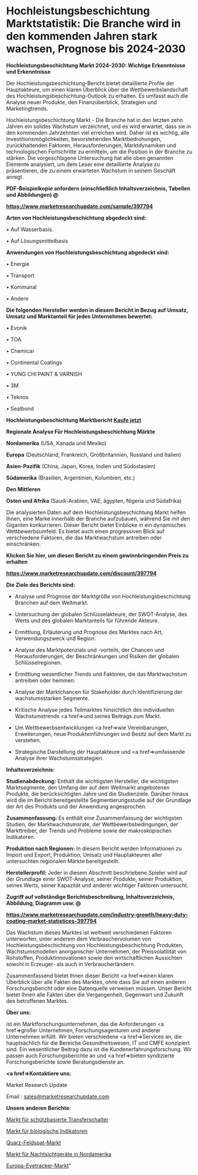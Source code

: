 # Hochleistungsbeschichtung Marktstatistik: Die Branche wird in den kommenden Jahren stark wachsen, Prognose bis 2024-2030

<strong>Hochleistungsbeschichtung Markt 2024-2030: Wichtige Erkenntnisse und Erkenntnisse</strong>

Der Hochleistungsbeschichtung-Bericht bietet detaillierte Profile der Hauptakteure, um einen klaren Überblick über die Wettbewerbslandschaft des Hochleistungsbeschichtung-Outlook zu erhalten. Es umfasst auch die Analyse neuer Produkte, den Finanzüberblick, Strategien und Marketingtrends.

Hochleistungsbeschichtung Markt - Die Branche hat in den letzten zehn Jahren ein solides Wachstum verzeichnet, und es wird erwartet, dass sie in den kommenden Jahrzehnten viel erreichen wird. Daher ist es wichtig, alle Investitionsmöglichkeiten, bevorstehenden Marktbedrohungen, zurückhaltenden Faktoren, Herausforderungen, Marktdynamiken und technologischen Fortschritte zu ermitteln, um die Position in der Branche zu stärken. Die vorgeschlagene Untersuchung hat alle oben genannten Elemente analysiert, um dem Leser eine detaillierte Analyse zu präsentieren, die zu einem erwarteten Wachstum in seinem Geschäft anregt.



<strong><b>PDF-Beispielkopie anfordern (einschließlich Inhaltsverzeichnis, Tabellen und Abbildungen) @ </b></strong>

<strong><a href=https://www.marketresearchupdate.com/sample/397794>

<strong>https://www.marketresearchupdate.com/sample/397794</u></a></strong></strong>



<strong>Arten von Hochleistungsbeschichtung abgedeckt sind:</strong>

• Auf Wasserbasis.

• Auf Lösungsmittelbasis



<strong>Anwendungen von Hochleistungsbeschichtung abgedeckt sind:</strong>

• Energie

• Transport

• Kommunal

• Andere



<strong>Die folgenden Hersteller werden in diesem Bericht in Bezug auf Umsatz, Umsatz und Marktanteil für jedes Unternehmen bewertet:</strong>

• Evonik

• TOA

• Chemicar

• Continental Coatings

• YUNG CHI PAINT & VARNISH

• 3M

• Teknos

• Sealbond



<strong>Hochleistungsbeschichtung Marktbericht <a href=https://www.marketresearchupdate.com/buynow/397794>Kaufe jetzt</a></strong>



<strong>Regionale Analyse Für Hochleistungsbeschichtung Märkte</strong>



<strong>Nordamerika</strong> (USA, Kanada und Mexiko)



<strong>Europa</strong> (Deutschland, Frankreich, Großbritannien, Russland und Italien)



<strong>Asien-Pazifik</strong> (China, Japan, Korea, Indien und Südostasien)



<strong>Südamerika</strong> (Brasilien, Argentinien, Kolumbien, etc.)



<strong>Den Mittleren</strong> 

<strong>Osten und Afrika</strong> (Saudi-Arabien, VAE, ägypten, Nigeria und Südafrika)

Die analysierten Daten auf dem Hochleistungsbeschichtung Markt helfen Ihnen, eine Marke innerhalb der Branche aufzubauen, während Sie mit den Giganten konkurrieren. Dieser Bericht bietet Einblicke in ein dynamisches Wettbewerbsumfeld. Es bietet auch einen progressiven Blick auf verschiedene Faktoren, die das Marktwachstum antreiben oder einschränken.



<strong>Klicken Sie hier, um diesen Bericht zu einem gewinnbringenden Preis zu erhalten
</strong>

<strong><a href=https://www.marketresearchupdate.com/discount/397794>https://www.marketresearchupdate.com/discount/397794</b></u></strong></a>



<strong>Die Ziele des Berichts sind:</strong>

- Analyse und Prognose der Marktgröße von Hochleistungsbeschichtung Branchen auf dem Weltmarkt.

- Untersuchung der globalen Schlüsselakteure, der SWOT-Analyse, des Werts und des globalen Marktanteils für führende Akteure.

- Ermittlung, Erläuterung und Prognose des Marktes nach Art, Verwendungszweck und Region.

- Analyse des Marktpotenzials und -vorteils, der Chancen und Herausforderungen, der Beschränkungen und Risiken der globalen Schlüsselregionen.

- Ermittlung wesentlicher Trends und Faktoren, die das Marktwachstum antreiben oder hemmen.

- Analyse der Marktchancen für Stakeholder durch Identifizierung der wachstumsstarken Segmente.

- Kritische Analyse jedes Teilmarktes hinsichtlich des individuellen Wachstumstrends <a href=>und</a> seines Beitrags zum Markt.

- Um Wettbewerbsentwicklungen <a href=>wie</a> Vereinbarungen, Erweiterungen, neue Produkteinführungen und Besitz auf dem Markt zu verstehen.

- Strategische Darstellung der Hauptakteure und <a href=>umfas</a>sende Analyse ihrer Wachstumsstrategien.



<strong>Inhaltsverzeichnis:</strong>



<strong>Studienabdeckung:</strong> Enthält die wichtigsten Hersteller, die wichtigsten Marktsegmente, den Umfang der auf dem Weltmarkt angebotenen Produkte, die berücksichtigten Jahre und die Studienziele. Darüber hinaus wird die im Bericht bereitgestellte Segmentierungsstudie auf der Grundlage der Art des Produkts und der Anwendung angesprochen.



<strong>Zusammenfassung:</strong> Es enthält eine Zusammenfassung der wichtigsten Studien, der Marktwachstumsrate, der Wettbewerbsbedingungen, der Markttreiber, der Trends und Probleme sowie der makroskopischen Indikatoren.



<strong>Produktion nach Regionen:</strong> In diesem Bericht werden Informationen zu Import und Export, Produktion, Umsatz und Hauptakteuren aller untersuchten regionalen Märkte bereitgestellt.



<strong>Herstellerprofil:</strong> Jeder in diesem Abschnitt beschriebene Spieler wird auf der Grundlage einer SWOT-Analyse, seiner Produkte, seiner Produktion, seines Werts, seiner Kapazität und anderer wichtiger Faktoren untersucht.



<strong><b>Zugriff auf vollständige Berichtsbeschreibung, Inhaltsverzeichnis, Abbildung, Diagramm usw. @ </b></strong>

<strong><a href=https://www.marketresearchupdate.com/industry-growth/heavy-duty-coating-market-statistices-397794>https://www.marketresearchupdate.com/industry-growth/heavy-duty-coating-market-statistices-397794</a></strong>

Das Wachstum dieses Marktes ist weltweit verschiedenen Faktoren unterworfen, unter anderem dem Verbrauchervolumen von Hochleistungsbeschichtung von Hochleistungsbeschichtung Produkten, Wachstumsmodellen anorganischer Unternehmen, der Preisvolatilität von Rohstoffen, Produktinnovationen sowie den wirtschaftlichen Aussichten sowohl in Erzeuger- als auch in Verbraucherländern.

Zusammenfassend bietet Ihnen dieser Bericht <a href=>einen</a> klaren Überblick über alle Fakten des Marktes, ohne dass Sie auf einen anderen Forschungsbericht oder eine Datenquelle verweisen müssen. Unser Bericht bietet Ihnen alle Fakten über die Vergangenheit, Gegenwart und Zukunft des betroffenen Marktes.



<strong>Über uns:</strong>

 ist ein Marktforschungsunternehmen, das die Anforderungen <a href=>großer</a> Unternehmen, Forschungsagenturen und anderer Unternehmen erfüllt. Wir bieten verschiedene <a href=>Services</a> an, die hauptsächlich für die Bereiche Gesundheitswesen, IT und CMFE konzipiert sind. Ein wesentlicher Beitrag dazu ist die Kundenerfahrungsforschung. Wir passen auch Forschungsberichte an und <a href=>bieten</a> syndizierte Forschungsberichte sowie Beratungsdienste an.



<strong><a href=>Kontaktiere uns:</a></strong>

Market Research Update

Email : sales@marketresearchupdate.com



<strong>Unsere anderen Berichte:</strong>

<a href=https://www.linkedin.com/pulse/contactor-based-transfer-switch-market-research>Markt für schützbasierte Transferschalter</a>

<a href=https://www.linkedin.com/pulse/biological-indicator-market-report-2023-top>Markt für biologische Indikatoren</a>

<a href=https://www.linkedin.com/pulse/quartz-feldspar-market-outlooks-2023-size-players>Quarz-Feldspat-Markt</a>

<a href=https://www.linkedin.com/pulse/north-america-night-vision-scopes-market-trends>Markt für Nachtsichtgeräte in Nordamerika</a>

<a href=https://www.linkedin.com/pulse/europe-eyetrackers-market-new-report-zjb2f/>Europa-Eyetracker-Markt</a>"
